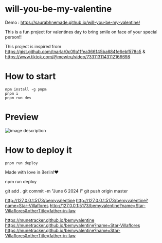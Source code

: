 # will-you-be-my-valentine

Demo : https://saurabhnemade.github.io/will-you-be-my-valentine/

This is a fun project for valentines day to bring smile on face of your special person!!

This project is inspired from
https://gist.github.com/tnarla/0c09a11fea366145ba684fe6ebf578c5 & https://www.tiktok.com/@mewtru/video/7331131143112166698

# How to start
```
npm install -g pnpm
pnpm i
pnpm run dev
```

# Preview

![image description](demo.gif)


# How to deploy it
```
pnpm run deploy
```

Made with love in Berlin!❤️

npm run deploy

git add .
git commit -m "June 6 2024 I"
git push origin master


http://127.0.0.1:5173/bemyvalentine
http://127.0.0.1:5173/bemyvalentine?name=Star-Villaflores
http://127.0.0.1:5173/bemyvalentine?name=Star-Villaflores&otherTitle=father-in-law


https://munetracker.github.io/bemyvalentine
https://munetracker.github.io/bemyvalentine?name=Star-Villaflores
https://munetracker.github.io/bemyvalentine?name=Star-Villaflores&otherTitle=father-in-law



